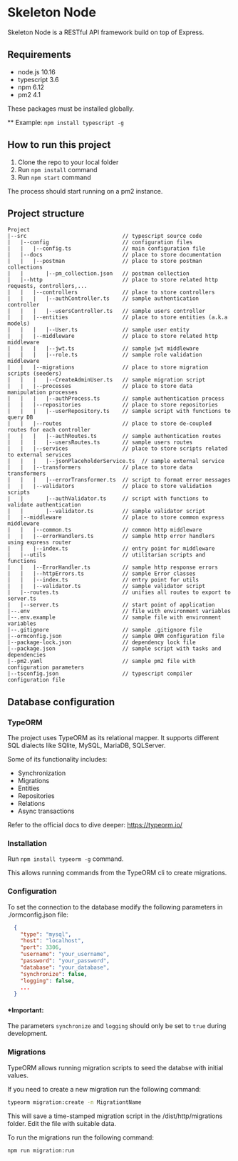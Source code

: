 # Skeleton Node

Skeleton Node is a RESTful API framework build on top of Express.

## Requirements

- node.js 10.16
- typescript 3.6
- npm 6.12
- pm2 4.1

These packages must be installed globally.

\*\* Example: `npm install typescript -g`

## How to run this project

1. Clone the repo to your local folder
1. Run `npm install` command
1. Run `npm start` command

The process should start running on a pm2 instance.

## Project structure

```
Project
|--src                              // typescript source code
|   |--config                       // configuration files
|   |   |--config.ts                // main configuration file
|   |--docs                         // place to store documentation
|   |   |--postman                  // place to store postman collections
|   |       |--pm_collection.json   // postman collection
|   |--http                         // place to store related http requests, controllers,...
|   |   |--controllers              // place to store controllers
|   |   |   |--authController.ts    // sample authentication controller
|   |   |   |--usersController.ts   // sample users controller
|   |   |--entities                 // place to store entities (a.k.a models)
|   |   |   |--User.ts              // sample user entity
|   |   |--middleware               // place to store related http middleware
|   |   |   |--jwt.ts               // sample jwt middleware
|   |   |   |--role.ts              // sample role validation middleware
|   |   |--migrations               // place to store migration scripts (seeders)
|   |   |   |--CreateAdminUser.ts   // sample migration script
|   |   |--processes                // place to store data manipulation processes
|   |   |   |--authProcess.ts       // sample authentication process
|   |   |--repositories             // place to store repositories
|   |   |   |--userRepository.ts    // sample script with functions to query DB
|   |   |--routes                   // place to store de-coupled routes for each controller
|   |   |   |--authRoutes.ts        // sample authentication routes
|   |   |   |--usersRoutes.ts       // sample users routes
|   |   |--services                 // place to store scripts related to external services
|   |   |   |--jsonPlaceholderService.ts  // sample external service
|   |   |--transformers             // place to store data transformers
|   |   |   |--errorTransformer.ts  // script to format error messages
|   |   |--validators               // place to store validation scripts
|   |       |--authValidator.ts     // script with functions to validate authentication
|   |       |--validator.ts         // sample validator script
|   |--middleware                   // place to store common express middleware
|   |   |--common.ts                // common http middleware
|   |   |--errorHandlers.ts         // sample http error handlers using express router
|   |   |--index.ts                 // entry point for middleware
|   |--utils                        // utilitarian scripts and functions
|   |   |--ErrorHandler.ts          // sample http response errors
|   |   |--httpErrors.ts            // sample Error classes
|   |   |--index.ts                 // entry point for utils
|   |   |--validator.ts             // sample validator script
|   |--routes.ts                    // unifies all routes to export to server.ts
|   |--server.ts                    // start point of application
|--.env                             // file with environment variables
|--.env.example                     // sample file with environment variables
|--.gitignore                       // sample .gitignore file
|--ormconfig.json                   // sample ORM configuration file
|--package-lock.json                // dependency lock file
|--package.json                     // sample script with tasks and dependencies
|--pm2.yaml                         // sample pm2 file with configuration parameters
|--tsconfig.json                    // typescript compiler configuration file
```

## Database configuration

### TypeORM

The project uses TypeORM as its relational mapper. It supports different SQL dialects like SQlite, MySQL, MariaDB, SQLServer.

Some of its functionality includes:

- Synchronization
- Migrations
- Entities
- Repositories
- Relations
- Async transactions

Refer to the official docs to dive deeper: https://typeorm.io/

### Installation

Run `npm install typeorm -g` command.

This allows running commands from the TypeORM cli to create migrations.

### Configuration

To set the connection to the database modify the following parameters in ./ormconfig.json file:

```json
  {
    "type": "mysql",
    "host": "localhost",
    "port": 3306,
    "username": "your_username",
    "password": "your_password",
    "database": "your_database",
    "synchronize": false,
    "logging": false,
    ...
  }
```

#### \*Important:

The parameters `synchronize` and `logging` should only be set to `true` during development.

### Migrations

TypeORM allows running migration scripts to seed the databse with initial values.

If you need to create a new migration run the following command:

```bash
typeorm migration:create -n MigrationtName
```

This will save a time-stamped migration script in the /dist/http/migrations folder. Edit the file with suitable data.

To run the migrations run the following command:

```bash
npm run migration:run
```
